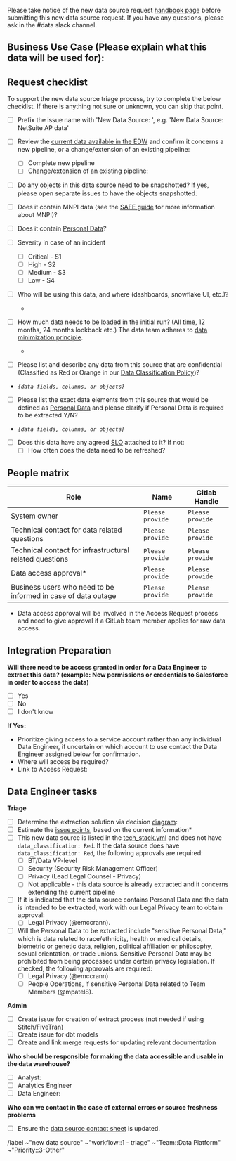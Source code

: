 Please take notice of the new data source request [handbook page](https://about.gitlab.com/handbook/business-technology/data-team/how-we-work/new-data-source/) before submitting this new data source request. If you have any questions, please ask in the #data slack channel.
 
## Business Use Case (Please explain what this data will be used for):
 
 
## Request checklist
To support the new data source triage process, try to complete the below checklist. If there is anything not sure or unknown, you can skip that point.
 
* [ ] Prefix the issue name with 'New Data Source: ', e.g. 'New Data Source: NetSuite AP data'
* [ ] Review the [current data available in the EDW](https://about.gitlab.com/handbook/business-technology/data-team/platform/#extract-and-load) and confirm it concerns a new pipeline, or a change/extension of an existing pipeline:
  - [ ] Complete new pipeline
  - [ ] Change/extension of an existing pipeline: `     `
* [ ] Do any objects in this data source need to be snapshotted? If yes, please open separate issues to have the objects snapshotted.
* [ ] Does it contain MNPI data (see the [SAFE guide](https://handbook.gitlab.com/handbook/legal/safe-framework/#sensitive) for more information about MNPI)?
* [ ] Does it contain [Personal Data](https://handbook.gitlab.com/handbook/security/data-classification-standard/#data-classification-definitions)?
* [ ] Severity in case of an incident
  - [ ] Critical - S1
  - [ ] High - S2
  - [ ] Medium - S3
  - [ ] Low - S4
* [ ] Who will be using this data, and where (dashboards, snowflake UI, etc.)?
  - `      `
* [ ] How much data needs to be loaded in the initial run? (All time, 12 months, 24 months lookback etc.) The data team adheres to [data minimization principle](https://handbook.gitlab.com/handbook/business-technology/data-team/how-we-work/new-data-source/#data-minimisation).
  - `      `
 
* [ ] Please list and describe any data from this source that are confidential (Classified as Red or Orange in our [Data Classification Policy](https://handbook.gitlab.com/handbook/security/data-classification-standard/#data-classification-levels))?
 - _`{data fields, columns, or objects}`_
* [ ] Please list the exact data elements from this source that would be defined as [Personal Data](https://handbook.gitlab.com/handbook/legal/privacy/#privacy-terms) and please clarify if Personal Data is required to be extracted Y/N?
 - _`{data fields, columns, or objects}`_
* [ ] Does this data have any agreed [SLO](https://about.gitlab.com/handbook/business-technology/data-team/platform/#slos-service-level-objectives-by-data-source) attached to it? If not:
   * [ ] How often does the data need to be refreshed?
 
## People matrix
| Role | Name | Gitlab Handle |
| ---- | ---- | ------------- |
| System owner | `Please provide` | `Please provide` | `Please provide` |
| Technical contact for data related questions | `Please provide` | `Please provide` |
| Technical contact for infrastructural related questions | `Please provide` | `Please provide` |
| Data access approval* | `Please provide` | `Please provide` |
| Business users who need to be informed in case of data outage | `Please provide` | `Please provide` |
 
* Data access approval will be involved in the Access Request process and need to give approval if a GitLab team member applies for raw data access.
 
## Integration Preparation
 
<!--
Sufficient access needs to be granted and verified before we can begin working on an automated extraction
--->
 
**Will there need to be access granted in order for a Data Engineer to extract this data? (example: New permissions or credentials to Salesforce in order to access the data)**
 - [ ] Yes
 - [ ] No
 - [ ] I don't know
 
**If Yes:**
- Prioritize giving access to a service account rather than any individual Data Engineer, if uncertain on which account to
use contact the Data Engineer assigned below for confirmation. 
- Where will access be required?
- Link to Access Request: <!-- This can be blank to start, will need to be added for prioritization -->
 
 
## Data Engineer tasks
 
**Triage**
* [ ] Determine the extraction solution via decision [diagram](https://about.gitlab.com/handbook/business-technology/data-team/how-we-work/new-data-source/#extraction-solution):
* [ ] Estimate the [issue points](https://about.gitlab.com/handbook/business-technology/data-team/how-we-work/#issue-pointing), based on the current information* 
* [ ] This new data source is listed in the [tech_stack.yml](https://gitlab.com/gitlab-com/www-gitlab-com/-/blob/master/data/tech_stack.yml) and does not have `data_classification: Red`. If the data source does have `data_classification: Red`, the following approvals are required:
    - [ ] BT/Data VP-level
    - [ ] Security (Security Risk Management Officer)
    - [ ] Privacy (Lead Legal Counsel - Privacy)
    - [ ] Not applicable - this data source is already extracted and it concerns extending the current pipeline
* [ ] If it is indicated that the data source contains Personal Data and the data is intended to be extracted, work with our Legal Privacy team to obtain approval:
    - [ ] Legal Privacy (@emccrann).
* [ ] Will the Personal Data to be extracted include "sensitive Personal Data," which is data related to race/ethnicity, health or medical details, biometric or genetic data, religion, political affiliation or philosophy, sexual orientation, or trade unions. Sensitive Personal Data may be prohibited from being processed under certain privacy legislation. If checked, the following approvals are required:
    - [ ] Legal Privacy (@emccrann)
    - [ ] People Operations, if sensitive Personal Data related to Team Members (@mpatel8).
 
**Admin**
 * [ ] Create issue for creation of extract process (not needed if using Stitch/FiveTran)
 * [ ] Create issue for dbt models
 * [ ] Create and link merge requests for updating relevant documentation
 
**Who should be responsible for making the data accessible and usable in the data warehouse?**
- [ ] Analyst: <!-- please tag them -->
- [ ] Analytics Engineer <!-- please tag them -->
- [ ] Data Engineer: <!-- please tag them -->

**Who can we contact in the case of external errors or source freshness problems**
- [ ] Ensure the [data source contact sheet](https://docs.google.com/spreadsheets/d/1VKvqyn7wy6HqpWS9T3MdPnE6qbfH2kGPQDFg2qPcp6U/edit#gid=0) is updated. 

<!-- Do not edit below this line -->
 
/label ~"new data source" ~"workflow::1 - triage" ~"Team::Data Platform" ~"Priority::3-Other"
 
 
